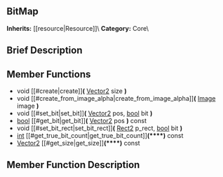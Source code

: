 ##  BitMap  
**Inherits:** [[resource|Resource]]\\
**Category:** Core\\
##  Brief Description  

##  Member Functions 
  * void [[#create|create]]**(** [Vector2](class_vector2) size **)**
  * void [[#create_from_image_alpha|create_from_image_alpha]]**(** [Image](class_image) image **)**
  * void [[#set_bit|set_bit]]**(** [Vector2](class_vector2) pos, [bool](class_bool) bit **)**
  * [bool](class_bool) [[#get_bit|get_bit]]**(** [Vector2](class_vector2) pos **)** const
  * void [[#set_bit_rect|set_bit_rect]]**(** [Rect2](class_rect2) p_rect, [bool](class_bool) bit **)**
  * [int](class_int) [[#get_true_bit_count|get_true_bit_count]]**(****)** const
  * [Vector2](class_vector2) [[#get_size|get_size]]**(****)** const
##  Member Function Description  
